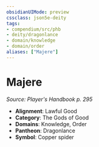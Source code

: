 ```yaml
---
obsidianUIMode: preview
cssclass: json5e-deity
tags:
- compendium/src/phb
- deity/dragonlance
- domain/knowledge
- domain/order
aliases: ["Majere"]
---
```

# Majere
*Source: Player's Handbook p. 295* 

- **Alignment**: Lawful Good
- **Category**: The Gods of Good
- **Domains**: Knowledge, Order
- **Pantheon**: Dragonlance
- **Symbol**: Copper spider